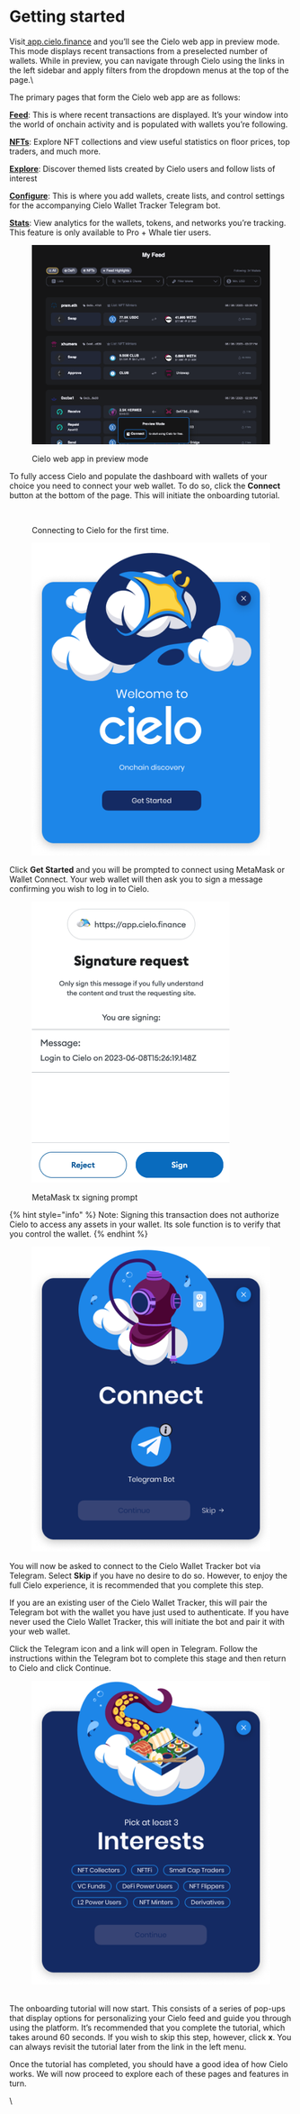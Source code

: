 # Getting started

Visit[ app.cielo.finance](https://app.cielo.finance/) and you’ll see the Cielo web app in preview mode. This mode displays recent transactions from a preselected number of wallets. While in preview, you can navigate through Cielo using the links in the left sidebar and apply filters from the dropdown menus at the top of the page.\


The primary pages that form the Cielo web app are as follows:

[**Feed**](https://app.cielo.finance/feed): This is where recent transactions are displayed. It’s your window into the world of onchain activity and is populated with wallets you’re following.

[**NFTs**](https://app.cielo.finance/nft/trending): Explore NFT collections and view useful statistics on floor prices, top traders, and much more.

[**Explore**](https://app.cielo.finance/explore): Discover themed lists created by Cielo users and follow lists of interest

[**Configure**](https://app.cielo.finance/configure): This is where you add wallets, create lists, and control settings for the accompanying Cielo Wallet Tracker Telegram bot.

[**Stats**](https://app.cielo.finance/stats): View analytics for the wallets, tokens, and networks you’re tracking. This feature is only available to Pro + Whale tier users.

<figure><img src=".gitbook/assets/Screenshot 2023-06-08 at 16.24.15.png" alt=""><figcaption><p>Cielo web app in preview mode</p></figcaption></figure>

To fully access Cielo and populate the dashboard with wallets of your choice you need to connect your web wallet. To do so, click the **Connect** button at the bottom of the page. This will initiate the onboarding tutorial.

<figure><img src=".gitbook/assets/chrome-capture-2023-6-12 (1).gif" alt=""><figcaption><p>Connecting to Cielo for the first time.</p></figcaption></figure>



<figure><img src=".gitbook/assets/1_Cielo_onboarding_start.png" alt=""><figcaption></figcaption></figure>

Click **Get Started** and you will be prompted to connect using MetaMask or Wallet Connect. Your web wallet will then ask you to sign a message confirming you wish to log in to Cielo.

<figure><img src=".gitbook/assets/Screenshot 2023-06-08 at 16.28.43.png" alt=""><figcaption><p>MetaMask tx signing prompt</p></figcaption></figure>

{% hint style="info" %}
Note: Signing this transaction does not authorize Cielo to access any assets in your wallet. Its sole function is to verify that you control the wallet.
{% endhint %}



<figure><img src=".gitbook/assets/3_Cielo_onboarding_telegram.png" alt=""><figcaption></figcaption></figure>

You will now be asked to connect to the Cielo Wallet Tracker bot via Telegram. Select **Skip** if you have no desire to do so. However, to enjoy the full Cielo experience, it is recommended that you complete this step.

If you are an existing user of the Cielo Wallet Tracker, this will pair the Telegram bot with the wallet you have just used to authenticate. If you have never used the Cielo Wallet Tracker, this will initiate the bot and pair it with your web wallet.

Click the Telegram icon and a link will open in Telegram. Follow the instructions within the Telegram bot to complete this stage and then return to Cielo and click Continue.

<figure><img src=".gitbook/assets/4_Cielo_onboarding_interests.png" alt=""><figcaption></figcaption></figure>

\
The onboarding tutorial will now start. This consists of a series of pop-ups that display options for personalizing your Cielo feed and guide you through using the platform. It’s recommended that you complete the tutorial, which takes around 60 seconds. If you wish to skip this step, however, click **x**. You can always revisit the tutorial later from the link in the left menu.

Once the tutorial has completed, you should have a good idea of how Cielo works. We will now proceed to explore each of these pages and features in turn.

\
